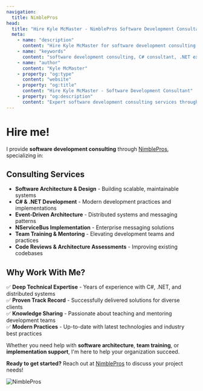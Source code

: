 ```yaml
---
navigation:
  title: NimblePros
head:
  title: "Hire Kyle McMaster - NimblePros Software Development Consultant"
  meta:
    - name: "description"
      content: "Hire Kyle McMaster for software development consulting through NimblePros. Expert in C# .NET, event-driven architecture, distributed systems, and modern software engineering practices."
    - name: "keywords"
      content: "software development consulting, C# consultant, .NET expert, NimblePros, software architecture consulting, event driven architecture, distributed systems consultant, software engineering services"
    - name: "author"
      content: "Kyle McMaster"
    - property: "og:type"
      content: "website"
    - property: "og:title"
      content: "Hire Kyle McMaster - Software Development Consultant"
    - property: "og:description"
      content: "Expert software development consulting services through NimblePros. Specializing in C# .NET, architecture, and modern engineering practices."
---
```


<SEOStructuredData type="Organization" />

# Hire me!

I provide **software development consulting** through [NimblePros](https://nimblepros.com/), specializing in:

## Consulting Services

- **Software Architecture & Design** - Building scalable, maintainable systems
- **C# & .NET Development** - Modern development practices and implementations  
- **Event-Driven Architecture** - Distributed systems and messaging patterns
- **NServiceBus Implementation** - Enterprise messaging solutions
- **Team Training & Mentoring** - Elevating development teams and practices
- **Code Reviews & Architecture Assessments** - Improving existing codebases

## Why Work With Me?

✅ **Deep Technical Expertise** - Years of experience with C#, .NET, and distributed systems  
✅ **Proven Track Record** - Successfully delivered solutions for diverse clients  
✅ **Knowledge Sharing** - Passionate about teaching and mentoring development teams  
✅ **Modern Practices** - Up-to-date with latest technologies and industry best practices  

Whether you need help with **software architecture**, **team training**, or **implementation support**, I'm here to help your organization succeed.

**Ready to get started?** Reach out at [NimblePros](https://nimblepros.com/) to discuss your project needs!

![NimblePros](https://blog.nimblepros.com/static/NimblePros2Logo-be36e79f605663b8db9242031cbb2f44.jpg)